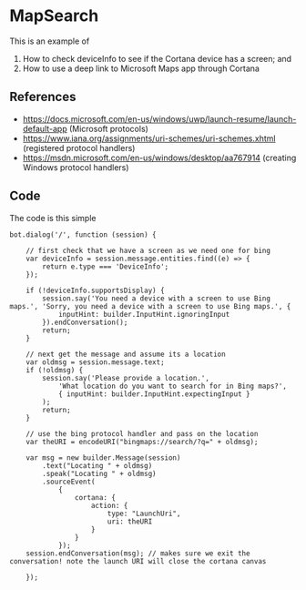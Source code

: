 

# MapSearch #

This is an example of
1. How to check deviceInfo to see if the Cortana device has a screen; and
1. How to use a deep link to Microsoft Maps app through Cortana

## References ##
* https://docs.microsoft.com/en-us/windows/uwp/launch-resume/launch-default-app (Microsoft protocols)
* https://www.iana.org/assignments/uri-schemes/uri-schemes.xhtml (registered protocol handlers)
* https://msdn.microsoft.com/en-us/windows/desktop/aa767914 (creating Windows protocol handlers)

## Code ##
The code is this simple
```
bot.dialog('/', function (session) {

    // first check that we have a screen as we need one for bing
    var deviceInfo = session.message.entities.find((e) => {
        return e.type === 'DeviceInfo';
    });

    if (!deviceInfo.supportsDisplay) {
        session.say('You need a device with a screen to use Bing maps.', 'Sorry, you need a device with a screen to use Bing maps.', {
            inputHint: builder.InputHint.ignoringInput
        }).endConversation();
        return;
    }

    // next get the message and assume its a location
    var oldmsg = session.message.text;
    if (!oldmsg) {
        session.say('Please provide a location.',
            'What location do you want to search for in Bing maps?',
            { inputHint: builder.InputHint.expectingInput }
        );
        return;
    }

    // use the bing protocol handler and pass on the location
    var theURI = encodeURI("bingmaps://search/?q=" + oldmsg);

    var msg = new builder.Message(session)
        .text("Locating " + oldmsg)
        .speak("Locating " + oldmsg)
        .sourceEvent(
            {
                cortana: {
                    action: {
                        type: "LaunchUri",
                        uri: theURI
                    }
                }
            });
    session.endConversation(msg); // makes sure we exit the conversation! note the launch URI will close the cortana canvas

    });
```

